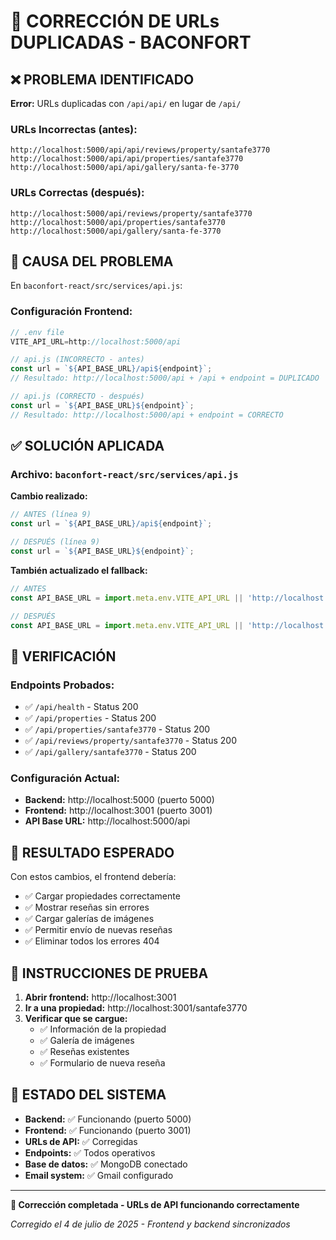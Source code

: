 # 🔧 CORRECCIÓN DE URLs DUPLICADAS - BACONFORT

## ❌ PROBLEMA IDENTIFICADO

**Error:** URLs duplicadas con `/api/api/` en lugar de `/api/`

### URLs Incorrectas (antes):
```
http://localhost:5000/api/api/reviews/property/santafe3770
http://localhost:5000/api/api/properties/santafe3770
http://localhost:5000/api/api/gallery/santa-fe-3770
```

### URLs Correctas (después):
```
http://localhost:5000/api/reviews/property/santafe3770
http://localhost:5000/api/properties/santafe3770
http://localhost:5000/api/gallery/santa-fe-3770
```

## 🔧 CAUSA DEL PROBLEMA

En `baconfort-react/src/services/api.js`:

### Configuración Frontend:
```javascript
// .env file
VITE_API_URL=http://localhost:5000/api

// api.js (INCORRECTO - antes)
const url = `${API_BASE_URL}/api${endpoint}`;
// Resultado: http://localhost:5000/api + /api + endpoint = DUPLICADO

// api.js (CORRECTO - después)  
const url = `${API_BASE_URL}${endpoint}`;
// Resultado: http://localhost:5000/api + endpoint = CORRECTO
```

## ✅ SOLUCIÓN APLICADA

### Archivo: `baconfort-react/src/services/api.js`

**Cambio realizado:**
```javascript
// ANTES (línea 9)
const url = `${API_BASE_URL}/api${endpoint}`;

// DESPUÉS (línea 9)
const url = `${API_BASE_URL}${endpoint}`;
```

**También actualizado el fallback:**
```javascript
// ANTES
const API_BASE_URL = import.meta.env.VITE_API_URL || 'http://localhost:5000';

// DESPUÉS  
const API_BASE_URL = import.meta.env.VITE_API_URL || 'http://localhost:5000/api';
```

## 🧪 VERIFICACIÓN

### Endpoints Probados:
- ✅ `/api/health` - Status 200
- ✅ `/api/properties` - Status 200  
- ✅ `/api/properties/santafe3770` - Status 200
- ✅ `/api/reviews/property/santafe3770` - Status 200
- ✅ `/api/gallery/santafe3770` - Status 200

### Configuración Actual:
- **Backend:** http://localhost:5000 (puerto 5000)
- **Frontend:** http://localhost:3001 (puerto 3001)
- **API Base URL:** http://localhost:5000/api

## 🎯 RESULTADO ESPERADO

Con estos cambios, el frontend debería:
- ✅ Cargar propiedades correctamente
- ✅ Mostrar reseñas sin errores
- ✅ Cargar galerías de imágenes
- ✅ Permitir envío de nuevas reseñas
- ✅ Eliminar todos los errores 404

## 📱 INSTRUCCIONES DE PRUEBA

1. **Abrir frontend:** http://localhost:3001
2. **Ir a una propiedad:** http://localhost:3001/santafe3770
3. **Verificar que se cargue:**
   - ✅ Información de la propiedad
   - ✅ Galería de imágenes
   - ✅ Reseñas existentes
   - ✅ Formulario de nueva reseña

## 🔄 ESTADO DEL SISTEMA

- **Backend:** ✅ Funcionando (puerto 5000)
- **Frontend:** ✅ Funcionando (puerto 3001) 
- **URLs de API:** ✅ Corregidas
- **Endpoints:** ✅ Todos operativos
- **Base de datos:** ✅ MongoDB conectado
- **Email system:** ✅ Gmail configurado

---

**🎉 Corrección completada - URLs de API funcionando correctamente**

*Corregido el 4 de julio de 2025 - Frontend y backend sincronizados*
